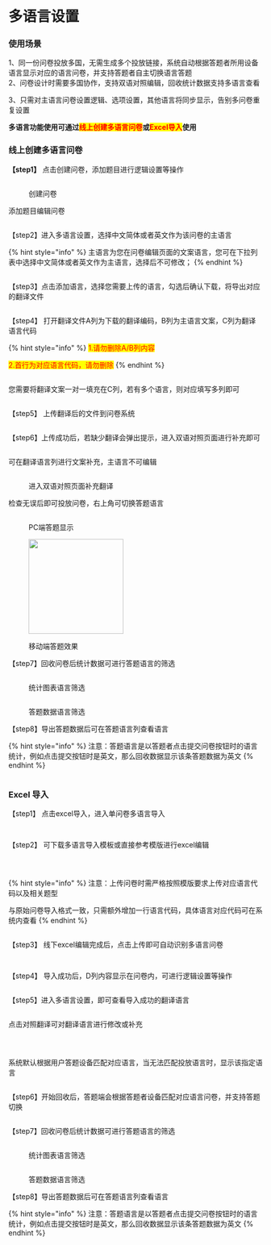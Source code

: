 # 多语言设置

### **使用场景**

1、同一份问卷投放多国，无需生成多个投放链接，系统自动根据答题者所用设备语言显示对应的语言问卷，并支持答题者自主切换语言答题\
2、问卷设计时需要多国协作，支持双语对照编辑，回收统计数据支持多语言查看

3、只需对主语言问卷设置逻辑、选项设置，其他语言将同步显示，告别多问卷重复设置

**多语言功能使用可通过**<mark style="color:red;">**线上创建多语言问卷**</mark>**或**<mark style="color:red;">**Excel导入**</mark>**使用**

### **线上创建多语言问卷**

**【step1】** 点击创建问卷，添加题目进行逻辑设置等操作

<figure><img src="../../.gitbook/assets/image (1011) (1).png" alt=""><figcaption><p>创建问卷</p></figcaption></figure>

添加题目编辑问卷

<figure><img src="../../.gitbook/assets/image (1012).png" alt=""><figcaption></figcaption></figure>

【step2】进入多语言设置，选择中文简体或者英文作为该问卷的主语言

{% hint style="info" %}
主语言为您在问卷编辑页面的文案语言，您可在下拉列表中选择中文简体或者英文作为主语言，选择后不可修改；
{% endhint %}

<figure><img src="../../.gitbook/assets/image (1029).png" alt=""><figcaption></figcaption></figure>



【step3】点击添加语言，选择您需要上传的语言，勾选后确认下载，将导出对应的翻译文件



<figure><img src="../../.gitbook/assets/image (1017).png" alt=""><figcaption></figcaption></figure>

【step4】 打开翻译文件A列为下载的翻译编码，B列为主语言文案，C列为翻译语言代码

{% hint style="info" %}
<mark style="color:red;">1.请勿删除A/B列内容</mark>

<mark style="color:red;">2.首行为对应语言代码，请勿删除</mark>
{% endhint %}

<figure><img src="../../.gitbook/assets/image (1020).png" alt=""><figcaption></figcaption></figure>

您需要将翻译文案一对一填充在C列，若有多个语言，则对应填写多列即可

<figure><img src="../../.gitbook/assets/image (1019).png" alt=""><figcaption></figcaption></figure>

【step5】 上传翻译后的文件到问卷系统

<figure><img src="../../.gitbook/assets/image (1021).png" alt=""><figcaption></figcaption></figure>

【step6】上传成功后，若缺少翻译会弹出提示，进入双语对照页面进行补充即可

<figure><img src="../../.gitbook/assets/image (1023).png" alt=""><figcaption></figcaption></figure>

可在翻译语言列进行文案补充，主语言不可编辑

<figure><img src="../../.gitbook/assets/image (1024).png" alt=""><figcaption><p>进入双语对照页面补充翻译</p></figcaption></figure>

检查无误后即可投放问卷，右上角可切换答题语言

<figure><img src="../../.gitbook/assets/image (1025).png" alt=""><figcaption><p>PC端答题显示</p></figcaption></figure>

<div align="left"><figure><img src="../../.gitbook/assets/24f5f0af859ea77a8a387fce02752af.jpg" alt="" width="188"><figcaption><p>移动端答题效果</p></figcaption></figure></div>

【step7】回收问卷后统计数据可进行答题语言的筛选

<figure><img src="../../.gitbook/assets/image (1026).png" alt=""><figcaption><p>统计图表语言筛选</p></figcaption></figure>

<figure><img src="../../.gitbook/assets/image (1027).png" alt=""><figcaption><p>答题数据语言筛选</p></figcaption></figure>

【step8】导出答题数据后可在答题语言列查看语言

{% hint style="info" %}
注意：答题语言是以答题者点击提交问卷按钮时的语言统计，例如点击提交按钮时是英文，那么回收数据显示该条答题数据为英文
{% endhint %}

<figure><img src="../../.gitbook/assets/image (1028).png" alt=""><figcaption></figcaption></figure>

### Excel 导入

【step1】 点击excel导入，进入单问卷多语言导入

<figure><img src="../../.gitbook/assets/image (19) (1).png" alt=""><figcaption></figcaption></figure>

<figure><img src="../../.gitbook/assets/image (1) (1) (1) (1) (1) (1) (1) (1) (1) (1) (1).png" alt=""><figcaption></figcaption></figure>

【step2】 可下载多语言导入模板或直接参考模版进行excel编辑

<figure><img src="../../.gitbook/assets/image (2) (1) (1) (1) (1) (1) (1) (1) (1) (1).png" alt=""><figcaption></figcaption></figure>

<figure><img src="../../.gitbook/assets/image (3) (1) (1) (1) (1) (1) (1).png" alt=""><figcaption></figcaption></figure>

<figure><img src="../../.gitbook/assets/image (4) (1) (1) (1) (1) (1) (1).png" alt=""><figcaption></figcaption></figure>

{% hint style="info" %}
注意：上传问卷时需严格按照模版要求上传对应语言代码以及相关题型

与原始问卷导入格式一致，只需额外增加一行语言代码，具体语言对应代码可在系统内查看
{% endhint %}

<figure><img src="../../.gitbook/assets/image (5) (1) (1) (1) (1) (1).png" alt=""><figcaption></figcaption></figure>

【step3】 线下excel编辑完成后，点击上传即可自动识别多语言问卷

<figure><img src="../../.gitbook/assets/image (6) (1) (1) (1) (1).png" alt=""><figcaption></figcaption></figure>

<figure><img src="../../.gitbook/assets/image (7) (1) (1) (1) (1).png" alt=""><figcaption></figcaption></figure>

【step4】 导入成功后，D列内容显示在问卷内，可进行逻辑设置等操作

<figure><img src="../../.gitbook/assets/image (8) (1) (1).png" alt=""><figcaption></figcaption></figure>

【step5】进入多语言设置，即可查看导入成功的翻译语言

<figure><img src="../../.gitbook/assets/image (9) (1) (1).png" alt=""><figcaption></figcaption></figure>

点击对照翻译可对翻译语言进行修改或补充

<figure><img src="../../.gitbook/assets/image (10) (1) (1).png" alt=""><figcaption></figcaption></figure>

<figure><img src="../../.gitbook/assets/image (11) (1) (1).png" alt=""><figcaption></figcaption></figure>

<figure><img src="../../.gitbook/assets/image (12) (1) (1).png" alt=""><figcaption></figcaption></figure>

系统默认根据用户答题设备匹配对应语言，当无法匹配投放语言时，显示该指定语言

<figure><img src="../../.gitbook/assets/image (15) (1).png" alt=""><figcaption></figcaption></figure>

【step6】开始回收后，答题端会根据答题者设备匹配对应语言问卷，并支持答题切换

<figure><img src="../../.gitbook/assets/image (16) (1).png" alt=""><figcaption></figcaption></figure>

【step7】回收问卷后统计数据可进行答题语言的筛选

<figure><img src="../../.gitbook/assets/image (1026).png" alt=""><figcaption><p>统计图表语言筛选</p></figcaption></figure>

<figure><img src="../../.gitbook/assets/image (1027).png" alt=""><figcaption><p>答题数据语言筛选</p></figcaption></figure>

【step8】导出答题数据后可在答题语言列查看语言

{% hint style="info" %}
注意：答题语言是以答题者点击提交问卷按钮时的语言统计，例如点击提交按钮时是英文，那么回收数据显示该条答题数据为英文
{% endhint %}

<figure><img src="../../.gitbook/assets/image (1028).png" alt=""><figcaption></figcaption></figure>



